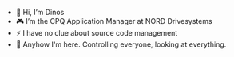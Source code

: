 - 👋 Hi, I’m Dinos
- 🎮 I’m the CPQ Application Manager at NORD Drivesystems
- ⚡ I have no clue about source code management
- 👀 Anyhow I'm here. Controlling everyone, looking at everything.

<!---
DinosCPQ/DinosCPQ is a ✨ special ✨ repository because its `README.md` (this file) appears on your GitHub profile.
You can click the Preview link to take a look at your changes.
--->
